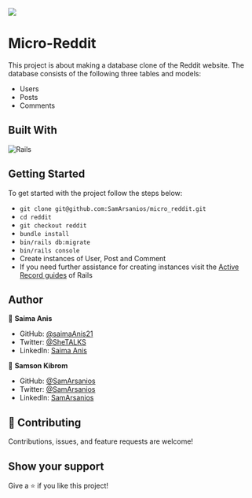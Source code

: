 ![](https://img.shields.io/badge/Microverse-blueviolet)

# Micro-Reddit

This project is about making a database clone of the Reddit website.
The database consists of the following three tables and models:
- Users
- Posts
- Comments

<!--![screenshot](img/src.png)-->

## Built With

![Rails](https://img.shields.io/badge/rails%20-%23CC0000.svg?&style=for-the-badge&logo=ruby-on-rails&logoColor=white)&nbsp;&nbsp;

## Getting Started

To get started with the project follow the steps below:
- `git clone git@github.com:SamArsanios/micro_reddit.git`
- `cd reddit`
- `git checkout reddit`
- `bundle install`
- `bin/rails db:migrate`
- `bin/rails console`
- Create instances of User, Post and Comment
- If you need further assistance for creating instances visit the [Active Record guides](https://guides.rubyonrails.org/active_record_basics.html) of Rails

## Author

👤 **Saima Anis**

- GitHub: [@saimaAnis21](https://github.com/@saimaAnis21)
- Twitter: [@SheTALKS](https://twitter.com/@SheTALKS6)
- LinkedIn: [Saima Anis](https://www.linkedin.com/in/saima-anis-3a07921b2/)

👤 **Samson Kibrom**
- GitHub: [@SamArsanios](https://github.com/SamArsanios)
- Twitter: [@SamArsanios](https://twitter.com/SamArsanios)
- LinkedIn: [SamArsanios](https://www.linkedin.com/in/necmigunduz/)

## 🤝 Contributing

Contributions, issues, and feature requests are welcome!

## Show your support

Give a ⭐️ if you like this project!

